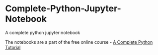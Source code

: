 # Complete-Python-Jupyter-Notebook
A complete python jupyter notebook

The notebooks are a part of the free online course - [A Complete Python Tutorial](https://witscad.com/course/complete-python-tutorial)
